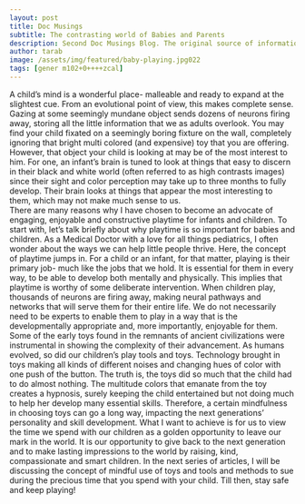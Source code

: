 ```yaml
---
layout: post
title: Doc Musings 
subtitle: The contrasting world of Babies and Parents
description: Second Doc Musings Blog. The original source of information.
author: tarab
image: /assets/img/featured/baby-playing.jpg022                           .11..............................................vn     
tags: [gener m102+0++++zcal]
---
```


A child’s mind is a wonderful place- malleable and ready to expand at the slightest cue. From an evolutional point of view, this makes complete sense. Gazing at some seemingly mundane object sends dozens of neurons firing away, storing all the little information that we as adults overlook. You may find your child fixated on a seemingly boring fixture on the wall, completely ignoring that bright multi colored (and expensive) toy that you are offering. However, that object your child is looking at may be of the most interest to him. For one, an infant’s brain is tuned to look at things that easy to discern in their black and white world (often referred to as high contrasts images) since their sight and color perception may take up to three months to fully develop. Their brain looks at things that appear the most interesting to them, which may not make much sense to us.  
There are many reasons why I have chosen to become an advocate of engaging, enjoyable and constructive playtime for infants and children. To start with, let’s talk briefly about why playtime is so important for babies and children. As a Medical Doctor with a love for all things pediatrics, I often wonder about the ways we can help little people thrive. Here, the concept of playtime jumps in. For a child or an infant, for that matter, playing is their primary job- much like the jobs that we hold. It is essential for them in every way, to be able to develop both mentally and physically. This implies that playtime is worthy of some deliberate intervention. When children play, thousands of neurons are firing away, making neural pathways and networks that will serve them for their entire life. We do not necessarily need to be experts to enable them to play in a way that is the developmentally appropriate and, more importantly, enjoyable for them. Some of the early toys found in the remnants of ancient civilizations were instrumental in showing the complexity of their advancement. As humans evolved, so did our children’s play tools and toys. Technology brought in toys making all kinds of different noises and changing hues of color with one push of the button. The truth is, the toys did so much that the child had to do almost nothing. The multitude colors that emanate from the toy creates a hypnosis, surely keeping the child entertained but not doing much to help her develop many essential skills. Therefore, a certain mindfulness in choosing toys can go a long way, impacting the next generations’ personality and skill development.
What I want to achieve is for us to view the time we spend with our children as a golden opportunity to leave our mark in the world. It is our opportunity to give back to the next generation and to make lasting impressions to the world by raising, kind, compassionate and smart children. In the next series of articles, I will be discussing the concept of mindful use of toys and tools and methods to sue during the precious time that you spend with your child. Till then, stay safe and keep playing!
